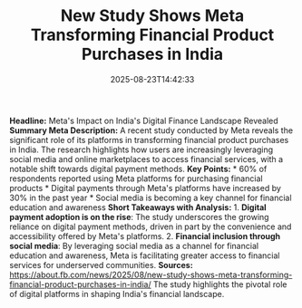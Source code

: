 ﻿---
title: "New Study Shows Meta Transforming Financial Product Purchases in India"
date: "2025-08-23T14:42:33"
category: "Markets"
summary: ""
slug: "new study shows meta transforming financial product purchase"
source_urls:
  - "https://about.fb.com/news/2025/08/new-study-shows-meta-transforming-financial-product-purchases-in-india/"
seo:
  title: "New Study Shows Meta Transforming Financial Product Purchases in India | Hash n Hedge"
  description: ""
  keywords: ["news", "markets", "brief"]
---
**Headline:**  Meta's Impact on India's Digital Finance Landscape Revealed  **Summary Meta Description:** A recent study conducted by Meta reveals the significant role of its platforms in transforming financial product purchases in India. The research highlights how users are increasingly leveraging social media and online marketplaces to access financial services, with a notable shift towards digital payment methods.  **Key Points:**  * 60% of respondents reported using Meta platforms for purchasing financial products * Digital payments through Meta's platforms have increased by 30% in the past year * Social media is becoming a key channel for financial education and awareness  **Short Takeaways with Analysis:**  1. **Digital payment adoption is on the rise**: The study underscores the growing reliance on digital payment methods, driven in part by the convenience and accessibility offered by Meta's platforms. 2. **Financial inclusion through social media**: By leveraging social media as a channel for financial education and awareness, Meta is facilitating greater access to financial services for underserved communities.  **Sources:** https://about.fb.com/news/2025/08/new-study-shows-meta-transforming-financial-product-purchases-in-india/ The study highlights the pivotal role of digital platforms in shaping India's financial landscape. 
